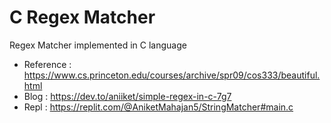 # C Regex Matcher
Regex Matcher implemented in C language 

- Reference : https://www.cs.princeton.edu/courses/archive/spr09/cos333/beautiful.html
- Blog : https://dev.to/aniiket/simple-regex-in-c-7g7
- Repl : https://replit.com/@AniketMahajan5/StringMatcher#main.c
